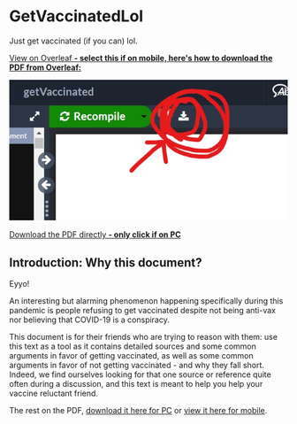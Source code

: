 # GetVaccinatedLol
Just get vaccinated (if you can) lol.

[View on Overleaf **- select this if on mobile, here's how to download the PDF from Overleaf:**](https://www.overleaf.com/read/nhcntkqhchwr)

![overleaf download](https://github.com/Dicedead/GetVaccinatedLol/blob/main/overleaf_download.jpg "Overleaf download button!")

[Download the PDF directly **- only click if on PC**](https://github.com/Dicedead/GetVaccinatedLol/raw/main/getVaccinated.pdf) 

## Introduction: Why this document?
 
Eyyo! 

An interesting but alarming phenomenon happening specifically during this pandemic is people refusing to get vaccinated despite not being anti-vax nor believing that COVID-19 is a conspiracy. 

This document is for their friends who are trying to reason with them: use this text as a tool as it contains detailed sources and some common arguments in favor of getting vaccinated, as well as some common arguments in favor of not getting vaccinated - and why they fall short. Indeed, we find ourselves looking for that one source or reference quite often during a discussion, and this text is meant to help you help your vaccine reluctant friend. 

The rest on the PDF, [download it here for PC](https://github.com/Dicedead/GetVaccinatedLol/raw/main/getVaccinated.pdf) or [view it here for mobile](https://www.overleaf.com/read/nhcntkqhchwr).

